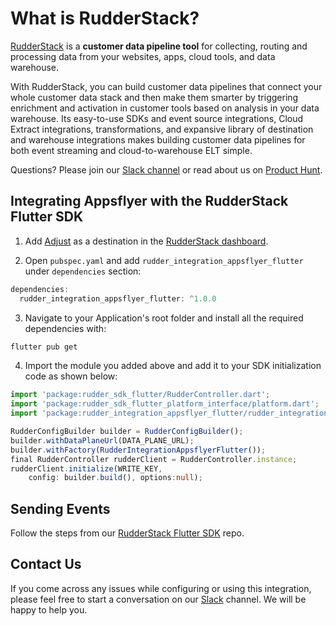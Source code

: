 # What is RudderStack?

[RudderStack](https://rudderstack.com/) is a **customer data pipeline tool** for collecting, routing and processing data from your websites, apps, cloud tools, and data warehouse.

With RudderStack, you can build customer data pipelines that connect your whole customer data stack and then make them smarter by triggering enrichment and activation in customer tools based on analysis in your data warehouse. Its easy-to-use SDKs and event source integrations, Cloud Extract integrations, transformations, and expansive library of destination and warehouse integrations makes building customer data pipelines for both event streaming and cloud-to-warehouse ELT simple.

Questions? Please join our [Slack channel](https://www.rudderstack.com/join-rudderstack-slack-community/) or read about us on [Product Hunt](https://www.producthunt.com/posts/rudderstack).

## Integrating Appsflyer with the RudderStack Flutter SDK

1. Add [Adjust](https://www.appsflyer.com/) as a destination in the [RudderStack dashboard](https://app.rudderstack.com/).

2. Open `pubspec.yaml`  and add `rudder_integration_appsflyer_flutter` under `dependencies` section:

```groovy
dependencies:
  rudder_integration_appsflyer_flutter: ^1.0.0
```

3. Navigate to your Application's root folder and install all the required dependencies with:

```bash
flutter pub get
```

4. Import the module you added above and add it to your SDK initialization code as shown below:

```typescript
import 'package:rudder_sdk_flutter/RudderController.dart';
import 'package:rudder_sdk_flutter_platform_interface/platform.dart';
import 'package:rudder_integration_appsflyer_flutter/rudder_integration_appsflyer_flutter.dart';

RudderConfigBuilder builder = RudderConfigBuilder();
builder.withDataPlaneUrl(DATA_PLANE_URL);
builder.withFactory(RudderIntegrationAppsflyerFlutter());
final RudderController rudderClient = RudderController.instance;
rudderClient.initialize(WRITE_KEY,
    config: builder.build(), options:null);
```



## Sending Events

Follow the steps from our [RudderStack Flutter SDK](https://github.com/rudderlabs/rudder-sdk-flutter#send-events) repo.

## Contact Us

If you come across any issues while configuring or using this integration, please feel free to start a conversation on our [Slack](https://www.rudderstack.com/join-rudderstack-slack-community/) channel. We will be happy to help you.
